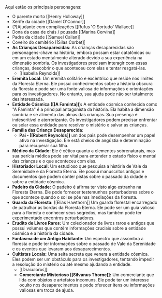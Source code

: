 Aqui estão os principais personagens:

- O parente morto [[Henry Holloway]]
- Xerife da cidade [[Daniel O'Connor]]
- (?)Ajudante com complicações [[Rufus 'O Sortudo' Wallace]]
- Dona da casa de chás / pousada [[Marina Corvina]]
- Padre da cidade [[Samuel Callan]]
- Coveiro do cemitério [[Silas Corbet]]
- **As Crianças Desaparecidas:** As crianças desaparecidas são personagens-chave na história, embora possam estar catatônicas ou em um estado mentalmente alterado devido a sua experiência na dimensão sombria. Os investigadores precisam interagir com essas crianças, descobrir o que aconteceu com elas e tentar resgatá-las.
	- [[Isabella Reynolds]]
- **Eremita Local:** Um eremita solitário e excêntrico que reside nos limites da Floresta Eterna. Ele possui conhecimentos sobre a história obscura da floresta e pode ser uma fonte valiosa de informações e orientações para os investigadores. No entanto, sua ajuda pode não ser totalmente desinteressada.
- **Entidade Cósmica ([[A Faminta]]):** A entidade cósmica conhecida como "A Faminta" é a principal antagonista da história. Ela habita a dimensão sombria e se alimenta das almas das crianças. Sua presença é indescritível e aterrorizante. Os investigadores podem precisar enfrentar ou selar essa entidade para resolver o mistério e salvar as crianças.
- **Família das Criança Desaparecida:** 
	- **Pai - [[Robert Reynolds]]** um dos pais pode desempenhar um papel ativo na investigação. Ele está cheios de angústia e determinação para recuperar sua filha.
- **Médico da Cidade:** Ele é cético quanto a elementos sobrenaturais, mas sua perícia médica pode ser vital para entender o estado físico e mental das crianças e o que aconteceu com elas.
- **Historiador Local:** Um estudioso que pesquisa a história de Vale da Serenidade e da Floresta Eterna. Ele possui manuscritos antigos e documentos que podem conter pistas sobre o passado da cidade e sobre a entidade cósmica.
- **Padeiro da Cidade:** O padeiro é afirma ter visto algo estranho na Floresta Eterna. Ele pode fornecer testemunhos perturbadores sobre o que acontece quando o sol se põe nas imediações da floresta.
- **Guarda da Floresta:** [[Elias Hawthorn]] Um guarda florestal encarregado de patrulhar as bordas da Floresta Eterna. Ele pode ser um guia valioso para a floresta e conhecer seus segredos, mas também pode ter experimentado encontros perturbadores.
- **Erudito de Livros Raros:** Um colecionador de livros raros e antigos que possui volumes que contêm informações cruciais sobre a entidade cósmica e a história da cidade.
- **Fantasma de um Antigo Habitante:** Um espectro que assombra a floresta e pode ter informações sobre o passado de Vale da Serenidade e os eventos que levaram aos desaparecimentos.
- **Cultistas Locais:** Uma seita secreta que venera a entidade cósmica. Eles podem ser um obstáculo para os investigadores, tentando impedir a resolução do mistério ou até mesmo ajudando a entidade.
	- [[Draculoros]]
	- **Comerciante Misterioso [[Silvanus Thorne]]:** Um comerciante que lida com objetos e artefatos incomuns. Ele pode ter um interesse oculto nos desaparecimentos e pode oferecer itens ou informações valiosas em troca de ajuda.
